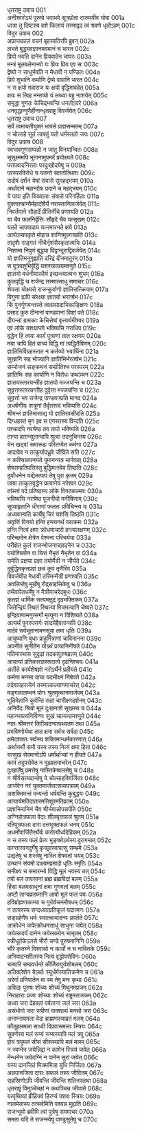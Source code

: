 धृतराष्ट्र उवाच	001  
अनीश्वरोऽयं पुरुषो भवाभवे सूत्रप्रोता दारुमयीव योषा	001a  
धात्रा तु दिष्टस्य वशे किलायं तस्माद्वद त्वं श्रवणे धृतोऽहम्	001c  
विदुर उवाच	002  
अप्राप्तकालं वचनं बृहस्पतिरपि ब्रुवन्	002a  
लभते बुद्ध्यवज्ञानमवमानं च भारत	002c  
प्रियो भवति दानेन प्रियवादेन चापरः	003a  
मन्त्रं मूलबलेनान्यो यः प्रियः प्रिय एव सः	003c  
द्वेष्यो न साधुर्भवति न मेधावी न पण्डितः	004a  
प्रिये शुभानि कर्माणि द्वेष्ये पापानि भारत	004c  
न स क्षयो महाराज यः क्षयो वृद्धिमावहेत्	005a  
क्षयः स त्विह मन्तव्यो यं लब्ध्वा बहु नाशयेत्	005c  
समृद्धा गुणतः केचिद्भवन्ति धनतोऽपरे	006a  
धनवृद्धान्गुणैर्हीनान्धृतराष्ट्र विवर्जयेत्	006c  
धृतराष्ट्र उवाच	007  
सर्वं त्वमायतीयुक्तं भाषसे प्राज्ञसम्मतम्	007a  
न चोत्सहे सुतं त्यक्तुं यतो धर्मस्ततो जयः	007c  
विदुर उवाच	008  
स्वभावगुणसम्पन्नो न जातु विनयान्वितः	008a  
सुसूक्ष्ममपि भूतानामुपमर्दं प्रयोक्ष्यते	008c  
परापवादनिरताः परदुःखोदयेषु च	009a  
परस्परविरोधे च यतन्ते सततोत्थिताः	009c  
सदोषं दर्शनं येषां संवासे सुमहद्भयम्	010a  
अर्थादाने महान्दोषः प्रदाने च महद्भयम्	010c  
ये पापा इति विख्याताः संवासे परिगर्हिताः	011a  
युक्ताश्चान्यैर्महादोषैर्ये नरास्तान्विवर्जयेत्	011c  
निवर्तमाने सौहार्दे प्रीतिर्नीचे प्रणश्यति	012a  
या चैव फलनिर्वृत्तिः सौहृदे चैव यत्सुखम्	012c  
यतते चापवादाय यत्नमारभते क्षये	013a  
अल्पेऽप्यपकृते मोहान्न शान्तिमुपगच्छति	013c  
तादृशैः सङ्गतं नीचैर्नृशंसैरकृतात्मभिः	014a  
निशाम्य निपुणं बुद्ध्या विद्वान्दूराद्विवर्जयेत्	014c  
यो ज्ञातिमनुगृह्णाति दरिद्रं दीनमातुरम्	015a  
स पुत्रपशुभिर्वृद्धिं यशश्चाव्ययमश्नुते	015c  
ज्ञातयो वर्धनीयास्तैर्य इच्छन्त्यात्मनः शुभम्	016a  
कुलवृद्धिं च राजेन्द्र तस्मात्साधु समाचर	016c  
श्रेयसा योक्ष्यसे राजन्कुर्वाणो ज्ञातिसत्क्रियाम्	017a  
विगुणा ह्यपि संरक्ष्या ज्ञातयो भरतर्षभ	017c  
किं पुनर्गुणवन्तस्ते त्वत्प्रसादाभिकाङ्क्षिणः	018a  
प्रसादं कुरु दीनानां पाण्डवानां विशां पते	018c  
दीयन्तां ग्रामकाः केचित्तेषां वृत्त्यर्थमीश्वर	019a  
एवं लोके यशःप्राप्तो भविष्यसि नराधिप	019c  
वृद्धेन हि त्वया कार्यं पुत्राणां तात रक्षणम्	020a  
मया चापि हितं वाच्यं विद्धि मां त्वद्धितैषिणम्	020c  
ज्ञातिभिर्विग्रहस्तात न कर्तव्यो भवार्थिना	021a  
सुखानि सह भोज्यानि ज्ञातिभिर्भरतर्षभ	021c  
सम्भोजनं सङ्कथनं सम्प्रीतिश्च परस्परम्	022a  
ज्ञातिभिः सह कार्याणि न विरोधः कथञ्चन	022c  
ज्ञातयस्तारयन्तीह ज्ञातयो मज्जयन्ति च	023a  
सुवृत्तास्तारयन्तीह दुर्वृत्ता मज्जयन्ति च	023c  
सुवृत्तो भव राजेन्द्र पाण्डवान्प्रति मानद	024a  
अधर्षणीयः शत्रूणां तैर्वृतस्त्वं भविष्यसि	024c  
श्रीमन्तं ज्ञातिमासाद्य यो ज्ञातिरवसीदति	025a  
दिग्धहस्तं मृग इव स एनस्तस्य विन्दति	025c  
पश्चादपि नरश्रेष्ठ तव तापो भविष्यति	026a  
तान्वा हतान्सुतान्वापि श्रुत्वा तदनुचिन्तय	026c  
येन खट्वां समारूढः परितप्येत कर्मणा	027a  
आदावेव न तत्कुर्यादध्रुवे जीविते सति	027c  
न कश्चिन्नापनयते पुमानन्यत्र भार्गवात्	028a  
शेषसम्प्रतिपत्तिस्तु बुद्धिमत्स्वेव तिष्ठति	028c  
दुर्योधनेन यद्येतत्पापं तेषु पुरा कृतम्	029a  
त्वया तत्कुलवृद्धेन प्रत्यानेयं नरेश्वर	029c  
तांस्त्वं पदे प्रतिष्ठाप्य लोके विगतकल्मषः	030a  
भविष्यसि नरश्रेष्ठ पूजनीयो मनीषिणाम्	030c  
सुव्याहृतानि धीराणां फलतः प्रविचिन्त्य यः	031a  
अध्यवस्यति कार्येषु चिरं यशसि तिष्ठति	031c  
अवृत्तिं विनयो हन्ति हन्त्यनर्थं पराक्रमः	032a  
हन्ति नित्यं क्षमा क्रोधमाचारो हन्त्यलक्षणम्	032c  
परिच्छदेन क्षेत्रेण वेश्मना परिचर्यया	033a  
परीक्षेत कुलं राजन्भोजनाच्छादनेन च	033c  
ययोश्चित्तेन वा चित्तं नैभृतं नैभृतेन वा	034a  
समेति प्रज्ञया प्रज्ञा तयोर्मैत्री न जीर्यते	034c  
दुर्बुद्धिमकृतप्रज्ञं छन्नं कूपं तृणैरिव	035a  
विवर्जयीत मेधावी तस्मिन्मैत्री प्रणश्यति	035c  
अवलिप्तेषु मूर्खेषु रौद्रसाहसिकेषु च	036a  
तथैवापेतधर्मेषु न मैत्रीमाचरेद्बुधः	036c  
कृतज्ञं धार्मिकं सत्यमक्षुद्रं दृढभक्तिकम्	037a  
जितेन्द्रियं स्थितं स्थित्यां मित्रमत्यागि चेष्यते	037c  
इन्द्रियाणामनुत्सर्गो मृत्युना न विशिष्यते	038a  
अत्यर्थं पुनरुत्सर्गः सादयेद्दैवतान्यपि	038c  
मार्दवं सर्वभूतानामनसूया क्षमा धृतिः	039a  
आयुष्याणि बुधाः प्राहुर्मित्राणां चाविमानना	039c  
अपनीतं सुनीतेन योऽर्थं प्रत्यानिनीषते	040a  
मतिमास्थाय सुदृढां तदकापुरुषव्रतम्	040c  
आयत्यां प्रतिकारज्ञस्तदात्वे दृढनिश्चयः	041a  
अतीते कार्यशेषज्ञो नरोऽर्थैर्न प्रहीयते	041c  
कर्मणा मनसा वाचा यदभीक्ष्णं निषेवते	042a  
तदेवापहरत्येनं तस्मात्कल्याणमाचरेत्	042c  
मङ्गलालम्भनं योगः श्रुतमुत्थानमार्जवम्	043a  
भूतिमेतानि कुर्वन्ति सतां चाभीक्ष्णदर्शनम्	043c  
अनिर्वेदः श्रियो मूलं दुःखनाशे सुखस्य च	044a  
महान्भवत्यनिर्विण्णः सुखं चात्यन्तमश्नुते	044c  
नातः श्रीमत्तरं किञ्चिदन्यत्पथ्यतमं तथा	045a  
प्रभविष्णोर्यथा तात क्षमा सर्वत्र सर्वदा	045c  
क्षमेदशक्तः सर्वस्य शक्तिमान्धर्मकारणात्	046a  
अर्थानर्थौ समौ यस्य तस्य नित्यं क्षमा हिता	046c  
यत्सुखं सेवमानोऽपि धर्मार्थाभ्यां न हीयते	047a  
कामं तदुपसेवेत न मूढव्रतमाचरेत्	047c  
दुःखार्तेषु प्रमत्तेषु नास्तिकेष्वलसेषु च	048a  
न श्रीर्वसत्यदान्तेषु ये चोत्साहविवर्जिताः	048c  
आर्जवेन नरं युक्तमार्जवात्सव्यपत्रपम्	049a  
अशक्तिमन्तं मन्यन्तो धर्षयन्ति कुबुद्धयः	049c  
अत्यार्यमतिदातारमतिशूरमतिव्रतम्	050a  
प्रज्ञाभिमानिनं चैव श्रीर्भयान्नोपसर्पति	050c  
अग्निहोत्रफला वेदाः शीलवृत्तफलं श्रुतम्	051a  
रतिपुत्रफला दारा दत्तभुक्तफलं धनम्	051c  
अधर्मोपार्जितैरर्थैर्यः करोत्यौर्ध्वदेहिकम्	052a  
न स तस्य फलं प्रेत्य भुङ्क्तेऽर्थस्य दुरागमात्	052c  
कान्तारवनदुर्गेषु कृच्छ्रास्वापत्सु सम्भ्रमे	053a  
उद्यतेषु च शस्त्रेषु नास्ति शेषवतां भयम्	053c  
उत्थानं संयमो दाक्ष्यमप्रमादो धृतिः स्मृतिः	054a  
समीक्ष्य च समारम्भो विद्धि मूलं भवस्य तत्	054c  
तपो बलं तापसानां ब्रह्म ब्रह्मविदां बलम्	055a  
हिंसा बलमसाधूनां क्षमा गुणवतां बलम्	055c  
अष्टौ तान्यव्रतघ्नानि आपो मूलं फलं पयः	056a  
हविर्ब्राह्मणकाम्या च गुरोर्वचनमौषधम्	056c  
न तत्परस्य सन्दध्यात्प्रतिकूलं यदात्मनः	057a  
सङ्ग्रहेणैष धर्मः स्यात्कामादन्यः प्रवर्तते	057c  
अक्रोधेन जयेत्क्रोधमसाधुं साधुना जयेत्	058a  
जयेत्कदर्यं दानेन जयेत्सत्येन चानृतम्	058c  
स्त्रीधूर्तकेऽलसे भीरौ चण्डे पुरुषमानिनि	059a  
चौरे कृतघ्ने विश्वासो न कार्यो न च नास्तिके	059c  
अभिवादनशीलस्य नित्यं वृद्धोपसेविनः	060a  
चत्वारि सम्प्रवर्धन्ते कीर्तिरायुर्यशोबलम्	060c  
अतिक्लेशेन येऽर्थाः स्युर्धर्मस्यातिक्रमेण च	061a  
अरेर्वा प्रणिपातेन मा स्म तेषु मनः कृथाः	061c  
अविद्यः पुरुषः शोच्यः शोच्यं मिथुनमप्रजम्	062a  
निराहाराः प्रजाः शोच्याः शोच्यं राष्ट्रमराजकम्	062c  
अध्वा जरा देहवतां पर्वतानां जलं जरा	063a  
असंभोगो जरा स्त्रीणां वाक्शल्यं मनसो जरा	063c  
अनाम्नायमला वेदा ब्राह्मणस्याव्रतं मलम्	064a  
कौतूहलमला साध्वी विप्रवासमलाः स्त्रियः	064c  
सुवर्णस्य मलं रूप्यं रूप्यस्यापि मलं त्रपु	065a  
ज्ञेयं त्रपुमलं सीसं सीसस्यापि मलं मलम्	065c  
न स्वप्नेन जयेन्निद्रां न कामेन स्त्रियं जयेत्	066a  
नेन्धनेन जयेदग्निं न पानेन सुरां जयेत्	066c  
यस्य दानजितं मित्रममित्रा युधि निर्जिताः	067a  
अन्नपानजिता दाराः सफलं तस्य जीवितम्	067c  
सहस्रिणोऽपि जीवन्ति जीवन्ति शतिनस्तथा	068a  
धृतराष्ट्रं विमुञ्चेच्छां न कथञ्चिन्न जीव्यते	068c  
यत्पृथिव्यां व्रीहियवं हिरण्यं पशवः स्त्रियः	069a  
नालमेकस्य तत्सर्वमिति पश्यन्न मुह्यति	069c  
राजन्भूयो ब्रवीमि त्वां पुत्रेषु सममाचर	070a  
समता यदि ते राजन्स्वेषु पाण्डुसुतेषु च	070c  
